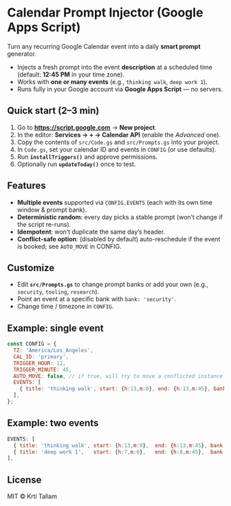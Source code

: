 # Calendar Prompt Injector (Google Apps Script)
Turn any recurring Google Calendar event into a daily **smart prompt** generator.

- Injects a fresh prompt into the event **description** at a scheduled time (default: **12:45 PM** in your time zone).
- Works with **one or many events** (e.g., `thinking walk`, `deep work 1`).
- Runs fully in your Google account via **Google Apps Script** — no servers.

## Quick start (2–3 min)
1. Go to **https://script.google.com** → **New project**.
2. In the editor: **Services → + → Calendar API** (enable the *Advanced* one).
3. Copy the contents of `src/Code.gs` and `src/Prompts.gs` into your project.
4. In `Code.gs`, set your calendar ID and events in `CONFIG` (or use defaults).
5. Run **`installTriggers()`** and approve permissions.
6. Optionally run **`updateToday()`** once to test.

## Features
- **Multiple events** supported via `CONFIG.EVENTS` (each with its own time window & prompt bank).
- **Deterministic random**: every day picks a stable prompt (won’t change if the script re-runs).
- **Idempotent**: won’t duplicate the same day’s header.
- **Conflict-safe option**: (disabled by default) auto-reschedule if the event is booked; see `AUTO_MOVE` in CONFIG.

## Customize
- Edit **`src/Prompts.gs`** to change prompt banks or add your own (e.g., `security`, `tooling`, `research`).
- Point an event at a specific bank with `bank: 'security'`.
- Change time / timezone in `CONFIG`.

## Example: single event
```js
const CONFIG = {
  TZ: 'America/Los_Angeles',
  CAL_ID: 'primary',
  TRIGGER_HOUR: 12,
  TRIGGER_MINUTE: 45,
  AUTO_MOVE: false, // if true, will try to move a conflicted instance
  EVENTS: [
    { title: 'thinking walk', start: {h:13,m:0}, end: {h:13,m:45}, bank: 'default' },
  ],
};
```

## Example: two events
```js
EVENTS: [
  { title: 'thinking walk', start: {h:13,m:0},  end: {h:13,m:45}, bank: 'default' },
  { title: 'deep work 1',   start: {h:7,m:0},   end: {h:8,m:45},  bank: 'research' },
],
```

## License
MIT © Krti Tallam
